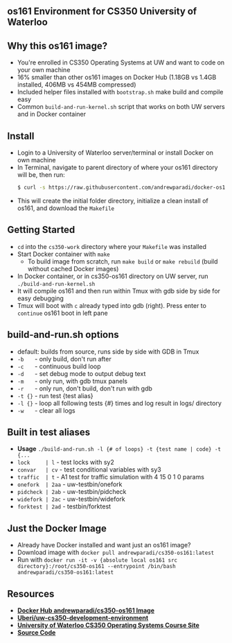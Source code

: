 os161 Environment for CS350 University of Waterloo
---

Why this os161 image?
---
- You're enrolled in CS350 Operating Systems at UW and want to code on your own machine
- 16% smaller than other os161 images on Docker Hub (1.18GB vs 1.4GB installed, 406MB vs 454MB compressed)
- Included helper files installed with `bootstrap.sh` make build and compile easy
- Common `build-and-run-kernel.sh` script that works on both UW servers and in Docker container

Install
---
- Login to a University of Waterloo server/terminal or install Docker on own machine
- In Terminal, navigate to parent directory of where your os161 directory will be, then run:
  ```bash
  $ curl -s https://raw.githubusercontent.com/andrewparadi/docker-os161/master/bootstrap.sh | bash -s
  ```
- This will create the initial folder directory, initialize a clean install of os161, and download the `Makefile`

Getting Started
---
- `cd` into the `cs350-work` directory where your `Makefile` was installed
- Start Docker container with `make`
  - To build image from scratch, run `make build` or `make rebuild` (build without cached Docker images)
- In Docker container, or in cs350-os161 directory on UW server, run `./build-and-run-kernel.sh`
- It will compile os161 and then run within Tmux with gdb side by side for easy debugging
- Tmux will boot with `c` already typed into gdb (right). Press enter to `continue` os161 boot in left pane

build-and-run.sh options
---
- default: builds from source, runs side by side with GDB in Tmux
- `-b   ` - only build, don't run after
- `-c   ` - continuous build loop
- `-d   ` - set debug mode to output debug text
- `-m   ` - only run, with gdb tmux panels
- `-r   ` - only run, don't build, don't run with gdb
- `-t {}` - run test {test alias}
- `-l {}` - loop all following tests {#} times and log result in logs/ directory
- `-w   ` - clear all logs

Built in test aliases
---
- **Usage** `./build-and-run.sh -l {# of loops} -t {test name | code} -t {...`
- `lock     | l`   - test locks with sy2
- `convar   | cv`  - test conditional variables with sy3
- `traffic  | t`   - A1 test for traffic simulation with 4 15 0 1 0 params
- `onefork  | 2aa` - uw-testbin/onefork
- `pidcheck | 2ab` - uw-testbin/pidcheck
- `widefork | 2ac` - uw-testbin/widefork
- `forktest | 2ad` - testbin/forktest

Just the Docker Image
---
- Already have Docker installed and want just an os161 image?
- Download image with `docker pull andrewparadi/cs350-os161:latest`
- Run with `docker run -it -v {absolute local os161 src directory}:/root/cs350-os161 --entrypoint /bin/bash andrewparadi/cs350-os161:latest`

Resources
---
- [**Docker Hub andrewparadi/cs350-os161 Image**](https://hub.docker.com/r/andrewparadi/cs350-os161/)
- [**Uberi/uw-cs350-development-environment**](https://github.com/Uberi/uw-cs350-development-environment)
- [**University of Waterloo CS350 Operating Systems Course Site**](https://www.student.cs.uwaterloo.ca/~cs350/)
- [**Source Code**](https://github.com/andrewparadi/docker-os161)
